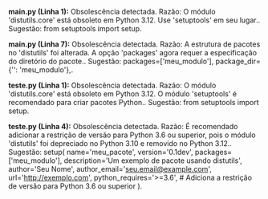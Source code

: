 **main.py (Linha 1):** Obsolescência detectada. Razão: O módulo 'distutils.core' está obsoleto em Python 3.12. Use 'setuptools' em seu lugar.. Sugestão: from setuptools import setup.

**main.py (Linha 7):** Obsolescência detectada. Razão: A estrutura de pacotes no 'distutils' foi alterada. A opção 'packages' agora requer a especificação do diretório do pacote.. Sugestão: packages=['meu_modulo'],
    package_dir={'': 'meu_modulo'},.

**teste.py (Linha 1):** Obsolescência detectada. Razão: O módulo 'distutils.core' está obsoleto em Python 3.12. O módulo 'setuptools' é recomendado para criar pacotes Python.. Sugestão: from setuptools import setup.

**teste.py (Linha 4):** Obsolescência detectada. Razão: É recomendado adicionar a restrição de versão para Python 3.6 ou superior, pois o módulo 'distutils' foi depreciado no Python 3.10 e removido no Python 3.12.. Sugestão:     setup(
        name='meu_pacote',
        version='0.1dev',
        packages=['meu_modulo'],
        description='Um exemplo de pacote usando distutils',
        author='Seu Nome',
        author_email='seu.email@example.com',
        url='http://exemplo.com',
        python_requires='>=3.6',  # Adiciona a restrição de versão para Python 3.6 ou superior
    ).